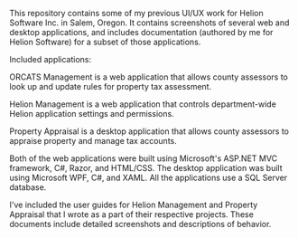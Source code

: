This repository contains some of my previous UI/UX work for Helion Software Inc. in Salem, Oregon. It contains screenshots of several web and desktop applications, and includes documentation (authored by me for Helion Software) for a subset of those applications.

Included applications:

  ORCATS Management is a web application that allows county assessors to look up and update rules for property tax assessment.

  Helion Management is a web application that controls department-wide Helion application settings and permissions.
  
  Property Appraisal is a desktop application that allows county assessors to appraise property and manage tax accounts.

Both of the web applications were built using Microsoft's ASP.NET MVC framework, C#, Razor, and HTML/CSS. The desktop application was built using Microsoft WPF, C#, and XAML. All the applications use a SQL Server database.

I've included the user guides for Helion Management and Property Appraisal that I wrote as a part of their respective projects. These documents include detailed screenshots and descriptions of behavior. 
